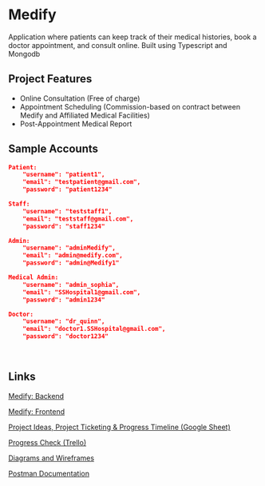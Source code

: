 # Medify
Application where patients can keep track of their medical histories, book a doctor appointment, and consult online. Built using Typescript and Mongodb

## Project Features
- Online Consultation (Free of charge)
- Appointment Scheduling (Commission-based on contract between Medify and Affiliated Medical Facilities)
- Post-Appointment Medical Report 
  
## Sample Accounts
```JSON
Patient:
    "username": "patient1",
    "email": "testpatient@gmail.com",
    "password": "patient1234"
```
```JSON
Staff:
    "username": "teststaff1",
    "email": "teststaff@gmail.com",
    "password": "staff1234"
```
```JSON
Admin:
    "username": "adminMedify",
    "email": "admin@medify.com",
    "password": "admin@Medify1"
```
```JSON
Medical Admin:
    "username": "admin_sophia",
    "email": "SSHospital1@gmail.com",
    "password": "admin1234"
```
```JSON
Doctor:
    "username": "dr_quinn",
    "email": "doctor1.SSHospital@gmail.com",
    "password": "doctor1234"
```
<br>

## Links
<a href="https://medify-uzic.onrender.com">Medify: Backend</a>

<a href="https://medify-prod.netlify.app">Medify: Frontend</a>

<a href="https://docs.google.com/spreadsheets/d/1Rs6snm-nbOfYt00FW2GibdNm9bIOVbbXbR2goG1dm3w/edit?usp=sharing">Project Ideas, Project Ticketing & Progress Timeline (Google Sheet)</a>

<a href="https://trello.com/invite/b/0JEkgHAD/ATTI343fb8f3b724de68d979c9878abd05dd80E307E1/my-trello-board">Progress Check (Trello)</a>

<a href="https://whimsical.com/wireframes-KosWUGqEVTzBua53irMM6a">Diagrams and Wireframes</a>

<a href="https://documenter.getpostman.com/view/29093953/2s9Ykkei6w">Postman Documentation</a>


